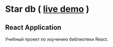 # Star db ( [live demo](https://pavel-liteiniy.github.io/star-db-react-study/) )
## React Application

Учебный проект по изучению библиотеки React.

